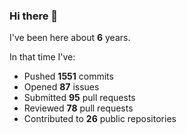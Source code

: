 ### Hi there 👋

I've been here about **6** years.

In that time I've:

- Pushed **1551** commits
- Opened **87** issues
- Submitted **95** pull requests
- Reviewed **78** pull requests
- Contributed to **26** public repositories

<!-- ![My scrobbles](https://lastfm-recently-played.vercel.app/api?user=dotdub) -->
